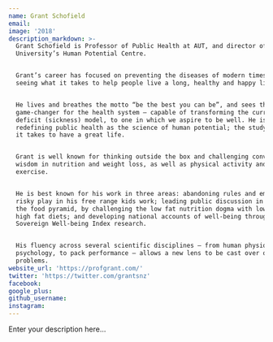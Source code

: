 ```yaml
---
name: Grant Schofield
email:
image: '2018'
description_markdown: >-
  Grant Schofield is Professor of Public Health at AUT, and director of the
  University’s Human Potential Centre.


  Grant’s career has focused on preventing the diseases of modern times, and
  seeing what it takes to help people live a long, healthy and happy life.


  He lives and breathes the motto “be the best you can be”, and sees this as a
  game-changer for the health system – capable of transforming the current
  deficit (sickness) model, to one in which we aspire to be well. He is
  redefining public health as the science of human potential; the study of what
  it takes to have a great life.


  Grant is well known for thinking outside the box and challenging convention
  wisdom in nutrition and weight loss, as well as physical activity and
  exercise.


  He is best known for his work in three areas: abandoning rules and embracing
  risky play in his free range kids work; leading public discussion in flipping
  the food pyramid, by challenging the low fat nutrition dogma with low carb
  high fat diets; and developing national accounts of well-being through his
  Sovereign Well-being Index research.


  His fluency across several scientific disciplines – from human physiology, to
  psychology, to pack performance – allows a new lens to be cast over old
  problems.
website_url: 'https://profgrant.com/'
twitter: 'https://twitter.com/grantsnz'
facebook:
google_plus:
github_username:
instagram:
---
```


Enter your description here...
